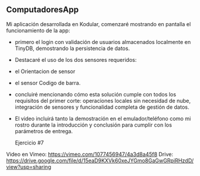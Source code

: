 ## ComputadoresApp

Mi aplicación desarrollada en Kodular, comenzaré mostrando en pantalla el funcionamiento de la app: 
- primero el login con validación de usuarios almacenados localmente en TinyDB, demostrando la persistencia de datos.
  
- Destacaré el uso de los dos sensores requeridos:
- el Orientacion de sensor
- el sensor Codigo de barra.
  
- concluiré mencionando cómo esta solución cumple con todos los requisitos del primer corte: operaciones locales sin necesidad de nube, integración de sensores y funcionalidad completa de gestión de datos.
- El video incluirá tanto la demostración en el emulador/teléfono como mi rostro durante la introducción y conclusión para cumplir con los parámetros de entrega.

  Ejercicio #7

Video en Vimeo: https://vimeo.com/1077456947/4a3d8a45f8
Drive: https://drive.google.com/file/d/15eaD9KXVk60xeJYGmo8GaGwGRpiRHzdD/view?usp=sharing
